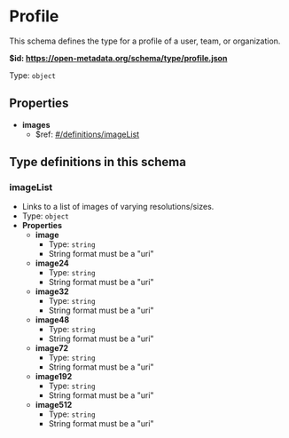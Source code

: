 # Profile

This schema defines the type for a profile of a user, team, or organization.

<b id="https/open-metadata.org/schema/type/profile.json">&#36;id: https://open-metadata.org/schema/type/profile.json</b>

Type: `object`

## Properties
 - **images**
	 - $ref: [#/definitions/imageList](#imagelist)


## Type definitions in this schema
### imageList

 - Links to a list of images of varying resolutions/sizes.
 - Type: `object`
 - **Properties**
	 - **image**
		 - Type: `string`
		 - String format must be a "uri"
	 - **image24**
		 - Type: `string`
		 - String format must be a "uri"
	 - **image32**
		 - Type: `string`
		 - String format must be a "uri"
	 - **image48**
		 - Type: `string`
		 - String format must be a "uri"
	 - **image72**
		 - Type: `string`
		 - String format must be a "uri"
	 - **image192**
		 - Type: `string`
		 - String format must be a "uri"
	 - **image512**
		 - Type: `string`
		 - String format must be a "uri"


